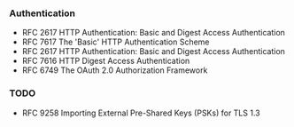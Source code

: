 ### Authentication

* RFC 2617 HTTP Authentication: Basic and Digest Access Authentication
* RFC 7617 The 'Basic' HTTP Authentication Scheme
* RFC 2617 HTTP Authentication: Basic and Digest Access Authentication
* RFC 7616 HTTP Digest Access Authentication
* RFC 6749 The OAuth 2.0 Authorization Framework

### TODO

* RFC 9258 Importing External Pre-Shared Keys (PSKs) for TLS 1.3
